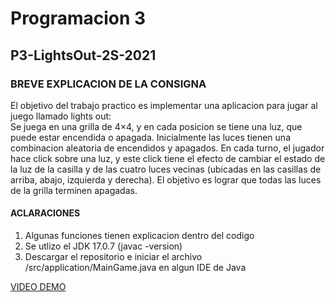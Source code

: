 # Programacion 3

## P3-LightsOut-2S-2021

### BREVE EXPLICACION DE LA CONSIGNA
El objetivo del trabajo practico es implementar una aplicacion para jugar al juego llamado
lights out:\
Se juega en una grilla de 4×4, y en cada posicion se tiene una luz, que puede estar
encendida o apagada. Inicialmente las luces tienen una combinacion aleatoria de
encendidos y apagados. En cada turno, el jugador hace click sobre una luz, y este
click tiene el efecto de cambiar el estado de la luz de la casilla y de las cuatro
luces vecinas (ubicadas en las casillas de arriba, abajo, izquierda y derecha). El
objetivo es lograr que todas las luces de la grilla terminen apagadas.

#### ACLARACIONES

1) Algunas funciones tienen explicacion dentro del codigo
2) Se utlizo el JDK 17.0.7 (javac -version)
3) Descargar el repositorio e iniciar el archivo /src/application/MainGame.java en algun IDE de Java

[VIDEO DEMO](https://youtu.be/AVYKw4ZI_Sg)
